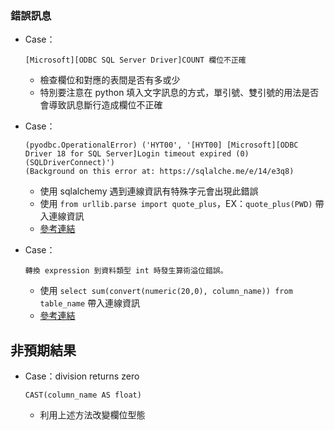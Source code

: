 ### 錯誤訊息
* Case：
  ```
  [Microsoft][ODBC SQL Server Driver]COUNT 欄位不正確
  ```
  * 檢查欄位和對應的表間是否有多或少
  * 特別要注意在 python 填入文字訊息的方式，單引號、雙引號的用法是否會導致訊息斷行造成欄位不正確

* Case：
  ```
  (pyodbc.OperationalError) ('HYT00', '[HYT00] [Microsoft][ODBC Driver 18 for SQL Server]Login timeout expired (0) (SQLDriverConnect)')
  (Background on this error at: https://sqlalche.me/e/14/e3q8)
  ```
  * 使用 sqlalchemy 遇到連線資訊有特殊字元會出現此錯誤
  * 使用 `from urllib.parse import quote_plus`，EX：`quote_plus(PWD)` 帶入連線資訊
  * [參考連結](https://stackoverflow.com/questions/1423804/writing-a-connection-string-when-password-contains-special-characters)

* Case：
  ```
  轉換 expression 到資料類型 int 時發生算術溢位錯誤。
  ```
  * 使用 `select sum(convert(numeric(20,0), column_name)) from table_name` 帶入連線資訊
  * [參考連結](https://www.796t.com/content/1528088531.html)

## 非預期結果
* Case：division returns zero
  ```
  CAST(column_name AS float)
  ```
  * 利用上述方法改變欄位型態
